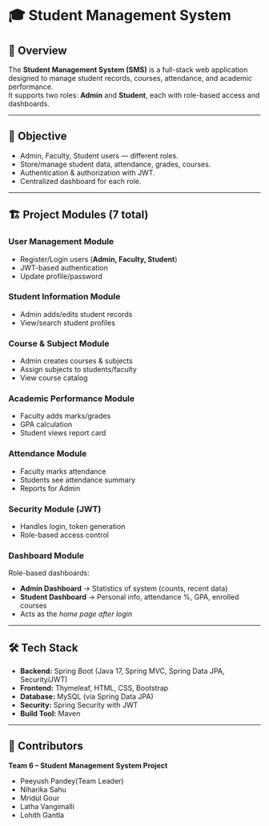 # 🎓 Student Management System

## 📌 Overview
The **Student Management System (SMS)** is a full-stack web application designed to manage student records, courses, attendance, and academic performance.  
It supports two roles: **Admin** and **Student**, each with role-based access and dashboards.

---

## 🎯 Objective
- Admin, Faculty, Student users — different roles.
- Store/manage student data, attendance, grades, courses.
- Authentication & authorization with JWT.
- Centralized dashboard for each role.

---

## 🏗️ Project Modules (7 total)
### User Management Module
- Register/Login users (**Admin, Faculty, Student**)
- JWT-based authentication
- Update profile/password

### Student Information Module
- Admin adds/edits student records
- View/search student profiles

### Course & Subject Module
- Admin creates courses & subjects
- Assign subjects to students/faculty
- View course catalog

### Academic Performance Module
- Faculty adds marks/grades
- GPA calculation
- Student views report card

### Attendance Module
- Faculty marks attendance
- Students see attendance summary
- Reports for Admin

### Security Module (JWT)
- Handles login, token generation
- Role-based access control

### Dashboard Module
Role-based dashboards:
- **Admin Dashboard** → Statistics of system (counts, recent data)
- **Student Dashboard** → Personal info, attendance %, GPA, enrolled courses  
- Acts as the *home page after login*

---

## 🛠️ Tech Stack
- **Backend:** Spring Boot (Java 17, Spring MVC, Spring Data JPA, Security/JWT) 
- **Frontend:** Thymeleaf, HTML, CSS, Bootstrap  
- **Database:** MySQL (via Spring Data JPA)  
- **Security:** Spring Security with JWT  
- **Build Tool:** Maven   

---

## 👥 Contributors
**Team 6 – Student Management System Project**  
- Peeyush Pandey(Team Leader)
- Niharika Sahu
- Mridul Gour
- Latha Vangimalli
- Lohith Gantla

